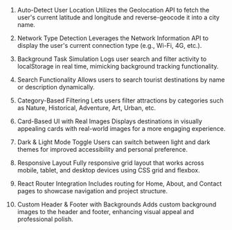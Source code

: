 1) Auto-Detect User Location
Utilizes the Geolocation API to fetch the user's current latitude and longitude and reverse-geocode it into a city name.

2) Network Type Detection
Leverages the Network Information API to display the user's current connection type (e.g., Wi-Fi, 4G, etc.).

3) Background Task Simulation
Logs user search and filter activity to localStorage in real time, mimicking background tracking functionality.

4) Search Functionality
Allows users to search tourist destinations by name or description dynamically.

5) Category-Based Filtering
Lets users filter attractions by categories such as Nature, Historical, Adventure, Art, Urban, etc.

6) Card-Based UI with Real Images
Displays destinations in visually appealing cards with real-world images for a more engaging experience.

7) Dark & Light Mode Toggle
Users can switch between light and dark themes for improved accessibility and personal preference.

8) Responsive Layout
Fully responsive grid layout that works across mobile, tablet, and desktop devices using CSS grid and flexbox.

9) React Router Integration
Includes routing for Home, About, and Contact pages to showcase navigation and project structure.

10) Custom Header & Footer with Backgrounds
Adds custom background images to the header and footer, enhancing visual appeal and professional polish.
